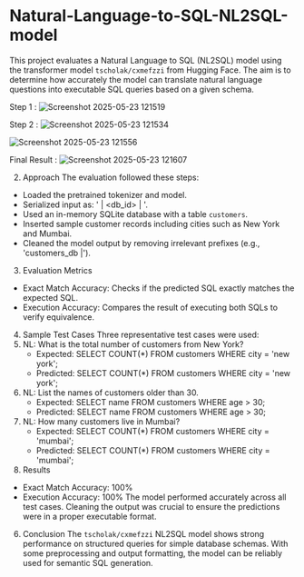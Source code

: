 # Natural-Language-to-SQL-NL2SQL-model
This project evaluates a Natural Language to SQL (NL2SQL) model using the transformer model `tscholak/cxmefzzi` from Hugging Face. The aim is to determine how accurately the model can translate natural language questions into executable SQL queries based on a given schema.

Step 1 : 
![Screenshot 2025-05-23 121519](https://github.com/user-attachments/assets/a1aed44f-ede2-4d57-b51d-e1c0414ac0c6)


Step 2 :
![Screenshot 2025-05-23 121534](https://github.com/user-attachments/assets/cd23acd0-f9d0-4eb5-a7e5-3438528bf7a2)



![Screenshot 2025-05-23 121556](https://github.com/user-attachments/assets/92af6811-bd63-4540-9f56-d5d332665c95)


Final Result : 
![Screenshot 2025-05-23 121607](https://github.com/user-attachments/assets/a2c149d5-ee9d-4095-b0eb-3b78ccbdb703)


2. Approach
The evaluation followed these steps:
- Loaded the pretrained tokenizer and model.
- Serialized input as: '<natural language query> | <db_id> | <schema>'.
- Used an in-memory SQLite database with a table `customers`.
- Inserted sample customer records including cities such as New York and Mumbai.
- Cleaned the model output by removing irrelevant prefixes (e.g., 'customers_db |').
3. Evaluation Metrics
- Exact Match Accuracy: Checks if the predicted SQL exactly matches the expected SQL.
- Execution Accuracy: Compares the result of executing both SQLs to verify equivalence.
4. Sample Test Cases
Three representative test cases were used:
1. NL: What is the total number of customers from New York?
   - Expected: SELECT COUNT(*) FROM customers WHERE city = 'new york';
   - Predicted: SELECT COUNT(*) FROM customers WHERE city = 'new york';
2. NL: List the names of customers older than 30.
   - Expected: SELECT name FROM customers WHERE age > 30;
   - Predicted: SELECT name FROM customers WHERE age > 30;
3. NL: How many customers live in Mumbai?
   - Expected: SELECT COUNT(*) FROM customers WHERE city = 'mumbai';
   - Predicted: SELECT COUNT(*) FROM customers WHERE city = 'mumbai';
5. Results
- Exact Match Accuracy: 100%
- Execution Accuracy: 100%
The model performed accurately across all test cases. Cleaning the output was crucial to ensure the predictions were in a proper executable format.
6. Conclusion
The `tscholak/cxmefzzi` NL2SQL model shows strong performance on structured queries for simple database schemas. With some preprocessing and output formatting, the model can be reliably used for semantic SQL generation.
